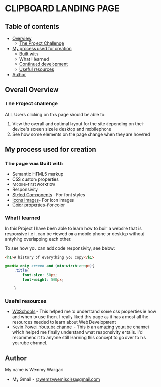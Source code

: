 # CLIPBOARD LANDING PAGE

## Table of contents

- [Overview](#overview)
  - [The Project Challenge](#the-project-challenge)
- [My process used for creation](#my-process)
  - [Built with](#built-with)
  - [What I learned](#what-i-learned)
  - [Continued development](#continued-development)
  - [Useful resources](#useful-resources)
- [Author](#author)



## Overall Overview

### The Project challenge

ALL Users clicking on this page should be able to:

1) View the overall and optimal layout for the site depending on their device's screen size ie desktop and mobilephone
2) See how some elements on the page change when they are hovered



## My process used for creation

###  The page was  Built with

- Semantic HTML5 markup
- CSS custom properties
- Mobile-first workflow
- Responsivity
- [Styled Components](https://fonts.google.com/specimen/Bai+Jamjuree) - For font styles
- [Icons images](https://fontawesome.com)- For icon images
- [Color properties](https://convertingcolors.com/hsl-color-171_50_44.html)-For color


### What I learned

In this Project I have been able to learn how to built a website that is responsive i.e it can be viewed on a mobile phone or desktop without antyhing overlapping each other.

To see how you can add code responsivity, see below:

```html
<h1>A history of everything you copy</h1>
```
```css
@media only screen and (min-width:800px){
    .title{
        font-size: 50px;
        font-weight: 500px;

    }
```

### Useful resources

- [W3Schools](https://www.w3schools.com/) - This helped me to understand some css properties ie how and when to use them. I really liked this page as it has almost all the resources needed to learn about Web Development
- [Kevin Powell Youtube channel](https://www.youtube.com/watch?v=bn-DQCifeQQm) - This is an amazing youtube channel which helped me finally understand what responsivity entails. I'd recommend it to anyone still learning this concept to go over to his yourube channel.



## Author

 My name is Wemmy Wangari
-  My Gmail - [@wemzywemiscles@gmail.com](https://www.google.com)